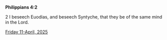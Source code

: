 **Philippians 4:2**

2 I beseech Euodias, and beseech Syntyche, that they be of the same mind in the Lord.

[Friday 11-April, 2025](https://getbible.net/kjv/Philippians/4/2)
